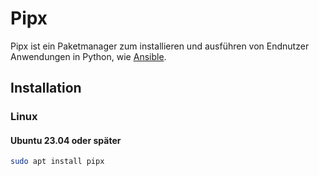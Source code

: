 # Pipx

Pipx ist ein Paketmanager zum installieren und ausführen von Endnutzer Anwendungen in Python, wie [Ansible](../../../devops/ansible/index.md).

## Installation

### Linux

#### Ubuntu 23.04 oder später

```bash
sudo apt install pipx
```

